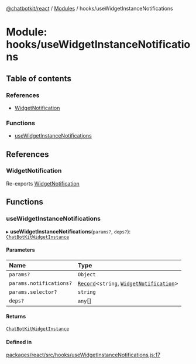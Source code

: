 [@chatbotkit/react](../README.md) / [Modules](../modules.md) / hooks/useWidgetInstanceNotifications

# Module: hooks/useWidgetInstanceNotifications

## Table of contents

### References

- [WidgetNotification](hooks_useWidgetInstanceNotifications.md#widgetnotification)

### Functions

- [useWidgetInstanceNotifications](hooks_useWidgetInstanceNotifications.md#usewidgetinstancenotifications)

## References

### WidgetNotification

Re-exports [WidgetNotification](hooks_useWidgetInstance.md#widgetnotification)

## Functions

### useWidgetInstanceNotifications

▸ **useWidgetInstanceNotifications**(`params?`, `deps?`): [`ChatBotKitWidgetInstance`](hooks_useWidgetInstance.md#chatbotkitwidgetinstance)

#### Parameters

| Name | Type |
| :------ | :------ |
| `params?` | `Object` |
| `params.notifications?` | [`Record`]( https://www.typescriptlang.org/docs/handbook/utility-types.html#recordkeys-type )\<`string`, [`WidgetNotification`](hooks_useWidgetInstance.md#widgetnotification)\> |
| `params.selector?` | `string` |
| `deps?` | `any`[] |

#### Returns

[`ChatBotKitWidgetInstance`](hooks_useWidgetInstance.md#chatbotkitwidgetinstance)

#### Defined in

[packages/react/src/hooks/useWidgetInstanceNotifications.js:17](https://github.com/chatbotkit/node-sdk/blob/main/packages/react/src/hooks/useWidgetInstanceNotifications.js#L17)
